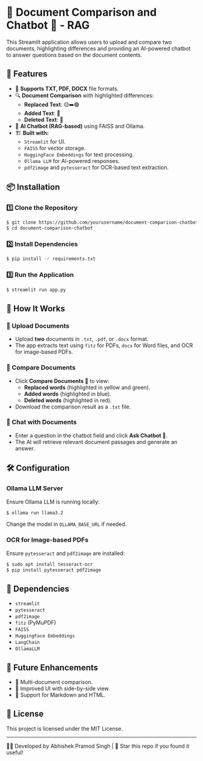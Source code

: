 # 📄 Document Comparison and Chatbot 🤖 - RAG

This Streamlit application allows users to upload and compare two documents, highlighting differences and providing an AI-powered chatbot to answer questions based on the document contents.

## 🚀 Features
- 📂 **Supports TXT, PDF, DOCX** file formats.
- 🔍 **Document Comparison** with highlighted differences:
  - **Replaced Text**: 🟡➡️🟢
  - **Added Text**: 🔵
  - **Deleted Text**: 🔴
- 🤖 **AI Chatbot (RAG-based)** using FAISS and Ollama.
- 🏗 **Built with:**
  - `Streamlit` for UI.
  - `FAISS` for vector storage.
  - `HuggingFace Embeddings` for text processing.
  - `Ollama LLM` for AI-powered responses.
  - `pdf2image` and `pytesseract` for OCR-based text extraction.

## 📦 Installation
### 1️⃣ Clone the Repository
```sh
$ git clone https://github.com/yourusername/document-comparison-chatbot.git
$ cd document-comparison-chatbot
```
### 2️⃣ Install Dependencies
```sh
$ pip install -r requirements.txt
```
### 3️⃣ Run the Application
```sh
$ streamlit run app.py
```

## 📜 How It Works
### 🔹 Upload Documents
- Upload **two** documents in `.txt`, `.pdf`, or `.docx` format.
- The app extracts text using `fitz` for PDFs, `docx` for Word files, and OCR for image-based PDFs.

### 🔹 Compare Documents
- Click **Compare Documents 📑** to view:
  - **Replaced words** (highlighted in yellow and green).
  - **Added words** (highlighted in blue).
  - **Deleted words** (highlighted in red).
- Download the comparison result as a `.txt` file.

### 🔹 Chat with Documents
- Enter a question in the chatbot field and click **Ask Chatbot 💬**.
- The AI will retrieve relevant document passages and generate an answer.

## 🛠 Configuration
### Ollama LLM Server
Ensure Ollama LLM is running locally:
```sh
$ ollama run llama3.2
```
Change the model in `OLLAMA_BASE_URL` if needed.

### OCR for Image-based PDFs
Ensure `pytesseract` and `pdf2image` are installed:
```sh
$ sudo apt install tesseract-ocr
$ pip install pytesseract pdf2image
```

## 📌 Dependencies
- `streamlit`
- `pytesseract`
- `pdf2image`
- `fitz` (PyMuPDF)
- `FAISS`
- `HuggingFace Embeddings`
- `LangChain`
- `OllamaLLM`

## 🎯 Future Enhancements
- 🔹 Multi-document comparison.
- 🔹 Improved UI with side-by-side view.
- 🔹 Support for Markdown and HTML.

## 📝 License
This project is licensed under the MIT License.

---
👨‍💻 Developed by Abhishek Pramod Singh | 🌟 Star this repo if you found it useful!
